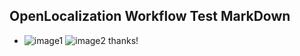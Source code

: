 ## OpenLocalization Workflow Test MarkDown
* ![image1](.\eb356a90-7430-4a17-b89a-e6a8e68aec86.PNG)   ![image2](.\262e564a-7504-4b3b-b869-49f2998b0512.png) 
thanks!